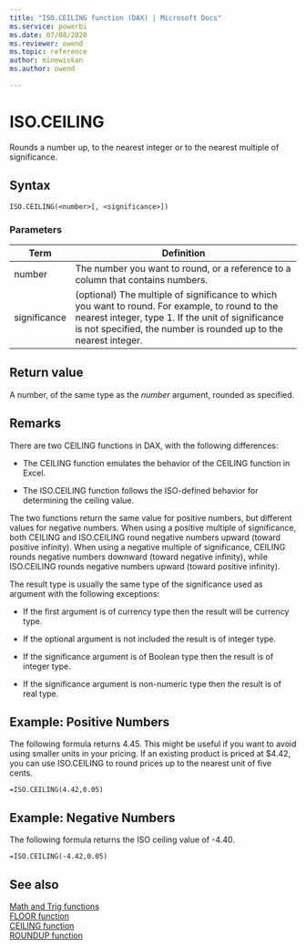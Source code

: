 ```yaml
---
title: "ISO.CEILING function (DAX) | Microsoft Docs"
ms.service: powerbi 
ms.date: 07/08/2020
ms.reviewer: owend
ms.topic: reference
author: minewiskan
ms.author: owend

---
```

# ISO.CEILING

Rounds a number up, to the nearest integer or to the nearest multiple of significance.  
  
## Syntax  
  
```dax
ISO.CEILING(<number>[, <significance>])  
```
  
### Parameters  
  
|Term|Definition|  
|--------|--------------|  
|number|The number you want to round, or a reference to a column that contains numbers.|  
|significance|(optional) The multiple of significance to which you want to round. For example, to round to the nearest integer, type 1. If the unit of significance is not specified, the number is rounded up to the nearest integer.|  
  
## Return value

A number, of the same type as the *number* argument, rounded as specified.  
  
## Remarks

There are two CEILING functions in DAX, with the following differences:  
  
- The CEILING function emulates the behavior of the CEILING function in Excel.  
  
- The ISO.CEILING function follows the ISO-defined behavior for determining the ceiling value.  
  
The two functions return the same value for positive numbers, but different values for negative numbers. When using a positive multiple of significance, both CEILING and ISO.CEILING round negative numbers upward (toward positive infinity). When using a negative multiple of significance, CEILING rounds negative numbers downward (toward negative infinity), while ISO.CEILING rounds negative numbers upward (toward positive infinity).  
  
The result type is usually the same type of the significance used as argument with the following exceptions:  
  
- If the first argument is of currency type then the result will be currency type.  
  
- If the optional argument is not included the result is of integer type.  
  
- If the significance argument is of Boolean type then the result is of integer type.  
  
- If the significance argument is non-numeric type then the result is of real type.  
  
## Example: Positive Numbers  

The following formula returns 4.45. This might be useful if you want to avoid using smaller units in your pricing. If an existing product is priced at $4.42, you can use ISO.CEILING to round prices up to the nearest unit of five cents.
  
```dax
=ISO.CEILING(4.42,0.05)  
```
  
## Example: Negative Numbers  

The following formula returns the ISO ceiling value of -4.40.  
  
```dax
=ISO.CEILING(-4.42,0.05)  
```
  
## See also

[Math and Trig functions](math-and-trig-functions-dax.md)  
[FLOOR function](floor-function-dax.md)  
[CEILING function](ceiling-function-dax.md)  
[ROUNDUP function](roundup-function-dax.md)  
